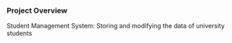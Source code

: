 ### Project Overview

 Student Management System: Storing and modifying the data of university students



